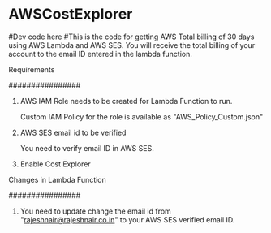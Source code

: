 # AWSCostExplorer
#Dev code here
#This is the code for getting AWS Total billing of 30 days using AWS Lambda and AWS SES. You will receive the total billing of your account to the email ID entered in the lambda function.

Requirements

################


1. AWS IAM Role needs to be created for Lambda Function to run.

    Custom IAM Policy for the role is available as "AWS_Policy_Custom.json"

2. AWS SES email id to be verified

    You need to verify email ID in AWS SES.

3. Enable Cost Explorer

Changes in Lambda Function

################

1. You need to update change the email id from "rajeshnair@rajeshnair.co.in" to your AWS SES verified email ID.

